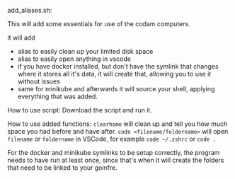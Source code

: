 add_aliases.sh:

This will add some essentials for use of the codam computers.

it will add 
- alias to easily clean up your limited disk space
- alias to easily open anything in vscode
- if you have docker installed, but don't have the symlink that changes where it stores all it's data, it will create that, allowing you to use it without issues
- same for minikube
and afterwards it will source your shell, applying everything that was added.

How to use script:
Download the script and run it.

How to use added functions:
`clearhome` will clean up and tell you how much space you had before and have after.
`code <filename/foldername>` will open `filename` or `foldername` in VSCode, for example `code ~/.zshrc` or `code .`

For the docker and minikube symlinks to be setup correctly, the program needs to have run at least once, since that's when it will create the folders that need to be linked to your goinfre.
